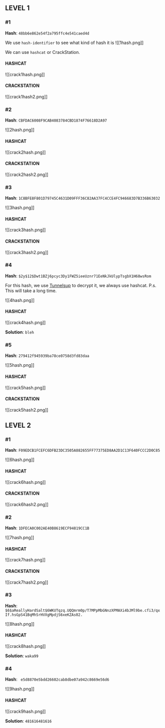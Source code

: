 ## LEVEL 1

### #1
**Hash**: `48bb6e862e54f2a795ffc4e541caed4d`

We use `hash-identifier` to see what kind of hash it is
![[1hash.png]]

We can use `hashcat` or CrackStation.

#### HASHCAT
![[crack1hash.png]]

#### CRACKSTATION
![[crack1hash2.png]]

### #2
**Hash**: `CBFDAC6008F9CAB4083784CBD1874F76618D2A97`

![[2hash.png]]

#### HASHCAT
![[crack2hash.png]]

#### CRACKSTATION
![[crack2hash2.png]]

### #3
**Hash**: `1C8BFE8F801D79745C4631D09FFF36C82AA37FC4CCE4FC946683D7B336B63032`

![[3hash.png]]

#### HASHCAT
![[crack3hash.png]]

#### CRACKSTATION
![[crack3hash2.png]]

### #4
**Hash**: `$2y$12$Dwt1BZj6pcyc3Dy1FWZ5ieeUznr71EeNkJkUlypTsgbX1H68wsRom`

For this hash, we use [Tunnelsup](https://www.tunnelsup.com/hash-analyzer/) to decrypt it, we always use hashcat.
P.s. This will take a long time.

![[4hash.png]]

#### HASHCAT
![[crack4hash.png]]

**Solution**: `bleh`
### #5
**Hash**: `279412f945939ba78ce0758d3fd83daa`

![[5hash.png]]

#### HASHCAT
![[crack5hash.png]]

#### CRACKSTATION
![[crack5hash2.png]]


## LEVEL 2

### #1
**Hash**: `F09EDCB1FCEFC6DFB23DC3505A882655FF77375ED8AA2D1C13F640FCCC2D0C85`

![[6hash.png]]

#### HASHCAT

![[crack6hash.png]]

#### CRACKSTATION

![[crack6hash2.png]]

### #2
**Hash**: `1DFECA0C002AE40B8619ECF94819CC1B`

![[7hash.png]]

#### HASHCAT

![[crack7hash.png]]

#### CRACKSTATION

![[crack7hash2.png]]

### #3
**Hash**: `$6$aReallyHardSalt$6WKUTqzq.UQQmrm0p/T7MPpMbGNnzXPMAXi4bJMl9be.cfi3/qxIf.hsGpS41BqMhSrHVXgMpdjS6xeKZAs02.`

![[8hash.png]]

#### HASHCAT

![[crack8hash.png]]

**Solution**: `waka99`
### #4
**Hash**: ` e5d8870e5bdd26602cab8dbe07a942c8669e56d6`

![[9hash.png]]

#### HASHCAT

![[crack9hash.png]]

**Solution**: `481616481616`
